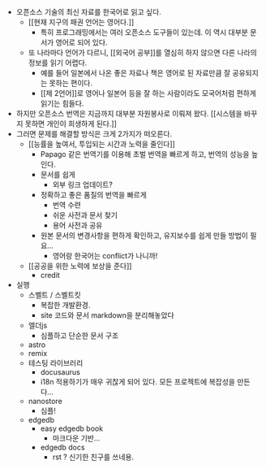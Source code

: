- 오픈소스 기술의 최신 자료를 한국어로 읽고 싶다.
	- [[현재 지구의 패권 언어는 영어다.]]
		- 특히 프로그래밍에서는 여러 오픈소스 도구들이 있는데. 이 역시 대부분 문서가 영어로 되어 있다.
	- 또 나라마다 언어가 다르니, [[외국어 공부]]를 열심히 하지 않으면 다른 나라의 정보를 읽기 어렵다.
		- 예를 들어 일본에서 나온 좋은 자료나 책은 영어로 된 자료만큼 잘 공유되지는 못하는 편이다.
		- [[제 2언어]]로 영어나 일본어 등을 잘 하는 사람이라도 모국어처럼 편하게 읽기는 힘들다.
- 하지만 오픈소스 번역은 지금까지 대부분 자원봉사로 이뤄져 왔다. [[시스템을 바꾸지 못하면 개인이 희생하게 된다.]]
- 그러면 문제를 해결할 방식은 크게 2가지가 떠오른다.
	- [[능률을 높여서, 투입되는 시간과 노력을 줄인다]]
		- Papago 같은 번역기를 이용해 초벌 번역을 빠르게 하고, 번역의 성능을 높인다.
		- 문서를 쉽게
			- 외부 링크 업데이트?
		- 정확하고 좋은 품질의 번역을 빠르게
			- 번역 수련
			- 쉬운 사전과 문서 찾기
			- 용어 사전과 공유
		- 원본 문서의 변경사항을 편하게 확인하고, 유지보수를 쉽게 만들 방법이 필요...
			- 영어랑 한국어는 conflict가 나니까!
	- [[공공을 위한 노력에 보상을 준다]]
		- credit
- 실행
	- 스벨트 / 스벨트킷
		- 복잡한 개발환경.
		- site 코드와 문서 markdown을 분리해놓았다
	- 엘더js
		- 심플하고 단순한 문서 구조
	- astro
	- remix
	- 테스팅 라이브러리
		- docusaurus
		- i18n 적용하기가 매우 귀찮게 되어 있다. 모든 프로젝트에 복잡성을 만든다...
	- nanostore
		- 심플!
	- edgedb
		- easy edgedb book
			- 마크다운 기반...
		- edgedb docs
			- rst ? 신기한 친구를 쓰네용.